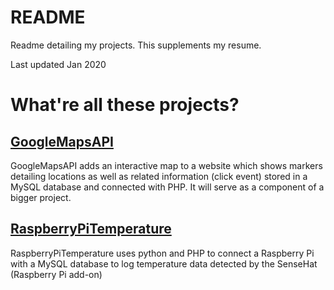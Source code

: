 # README
Readme detailing my projects. This supplements my resume.

Last updated Jan 2020

# What're all these projects?

## [GoogleMapsAPI]( https://github.com/EdamGTD/JS-GoogleMapsAPI)

GoogleMapsAPI adds an interactive map to a website which shows markers detailing locations as well as related information (click event) stored in a MySQL database and connected with PHP. It will serve as a component of a bigger project. 

## [RaspberryPiTemperature]( https://github.com/EdamGTD/RaspberryPiTemperature)

RaspberryPiTemperature uses python and PHP to connect a Raspberry Pi with a MySQL database to log temperature data detected by the SenseHat (Raspberry Pi add-on) 
